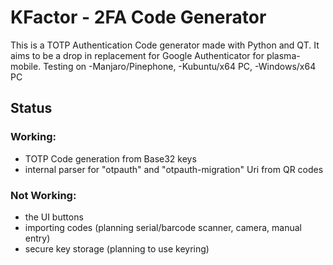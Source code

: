 KFactor - 2FA Code Generator
=============================
This is a TOTP Authentication Code generator made with Python and QT. It aims to be a drop in replacement for Google Authenticator for plasma-mobile.
Testing on 
-Manjaro/Pinephone, 
-Kubuntu/x64 PC, 
-Windows/x64 PC

## Status
### Working:
- TOTP Code generation from Base32 keys
- internal parser for "otpauth" and "otpauth-migration" Uri from QR codes

### Not Working:
- the UI buttons
- importing codes (planning serial/barcode scanner, camera, manual entry)
- secure key storage (planning to use keyring)